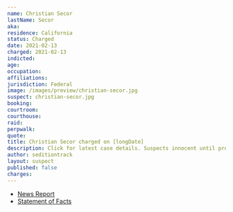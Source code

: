 ```yaml
---
name: Christian Secor
lastName: Secor
aka:
residence: California
status: Charged
date: 2021-02-13
charged: 2021-02-13
indicted:
age:
occupation:
affiliations:
jurisdiction: Federal
image: /images/preview/christian-secor.jpg
suspect: christian-secor.jpg
booking:
courtroom:
courthouse:
raid:
perpwalk:
quote:
title: Christian Secor charged on [longDate]
description: Click for latest case details. Suspects innocent until proven guilty.
author: seditiontrack
layout: suspect
published: false
charges:
---
```


- [News Report]()
- [Statement of Facts](https://extremism.gwu.edu/sites/g/files/zaxdzs2191/f/Christian%20Secor%20Affidavit%20in%20Support%20of%20Criminal%20Complaint%20and%20Arrest%20Warrant.pdf)
